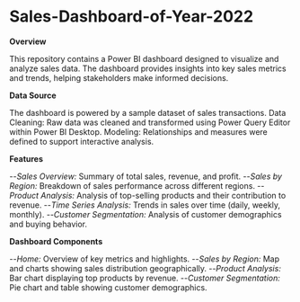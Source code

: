 # Sales-Dashboard-of-Year-2022

**Overview**

This repository contains a Power BI dashboard designed to visualize and analyze sales data.
The dashboard provides insights into key sales metrics and trends, helping stakeholders make informed decisions.

**Data Source**

The dashboard is powered by a sample dataset of sales transactions.
Data Cleaning: Raw data was cleaned and transformed using Power Query Editor within Power BI Desktop.
Modeling: Relationships and measures were defined to support interactive analysis.

**Features**

--*Sales Overview:* Summary of total sales, revenue, and profit.
--*Sales by Region:* Breakdown of sales performance across different regions.
--*Product Analysis:* Analysis of top-selling products and their contribution to revenue.
--*Time Series Analysis:* Trends in sales over time (daily, weekly, monthly).
--*Customer Segmentation:* Analysis of customer demographics and buying behavior.

**Dashboard Components**

--*Home:* Overview of key metrics and highlights.
--*Sales by Region:* Map and charts showing sales distribution geographically.
--*Product Analysis:* Bar chart displaying top products by revenue.
--*Customer Segmentation:* Pie chart and table showing customer demographics.
